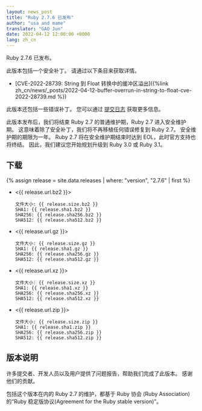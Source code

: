 ```yaml
---
layout: news_post
title: "Ruby 2.7.6 已发布"
author: "usa and mame"
translator: "GAO Jun"
date: 2022-04-12 12:00:00 +0000
lang: zh_cn
---
```


Ruby 2.7.6 已发布。

此版本包括一个安全补丁。
请通过以下条目来获取详情。

* [CVE-2022-28739: String 到 Float 转换中的缓冲区溢出]({%link zh_cn/news/_posts/2022-04-12-buffer-overrun-in-string-to-float-cve-2022-28739.md %})

此版本还包括一些错误补丁。
您可以通过 [提交日志](https://github.com/ruby/ruby/compare/v2_7_5...v2_7_6) 获取更多信息。

此版本发布后，我们将结束 Ruby 2.7 的普通维护期，Ruby 2.7 进入安全维护期。
这意味着除了安全补丁，我们将不再移植任何错误修复到 Ruby 2.7。
安全维护期的期限为一年。
Ruby 2.7 将在安全维护期结束时达到 EOL，此时官方支持也将终结。
因此，我们建议您开始规划升级到 Ruby 3.0 或 Ruby 3.1。

## 下载

{% assign release = site.data.releases | where: "version", "2.7.6" | first %}

* <{{ release.url.bz2 }}>

      文件大小: {{ release.size.bz2 }}
      SHA1: {{ release.sha1.bz2 }}
      SHA256: {{ release.sha256.bz2 }}
      SHA512: {{ release.sha512.bz2 }}

* <{{ release.url.gz }}>

      文件大小: {{ release.size.gz }}
      SHA1: {{ release.sha1.gz }}
      SHA256: {{ release.sha256.gz }}
      SHA512: {{ release.sha512.gz }}

* <{{ release.url.xz }}>

      文件大小: {{ release.size.xz }}
      SHA1: {{ release.sha1.xz }}
      SHA256: {{ release.sha256.xz }}
      SHA512: {{ release.sha512.xz }}

* <{{ release.url.zip }}>

      文件大小: {{ release.size.zip }}
      SHA1: {{ release.sha1.zip }}
      SHA256: {{ release.sha256.zip }}
      SHA512: {{ release.sha512.zip }}

## 版本说明

许多提交者、开发人员以及用户提供了问题报告，帮助我们完成了此版本。
感谢他们的贡献。

包括这个版本在内的 Ruby 2.7 的维护，都基于 Ruby 协会 (Ruby Association) 的“Ruby 稳定版协议(Agreement for the Ruby stable version)”。

